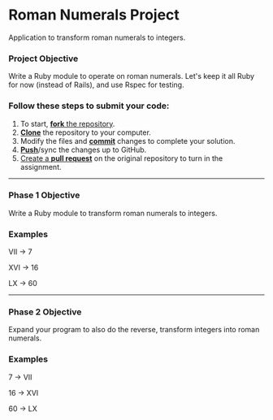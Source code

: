 # Roman Numerals Project
Application to transform roman numerals to integers.

### Project Objective
Write a Ruby module to operate on roman numerals. Let's keep it all Ruby for now (instead of Rails), and use Rspec for testing.

### Follow these steps to submit your code:

1. To start, [**fork** the repository](forking).
1. [**Clone**](ref-clone) the repository to your computer.
1. Modify the files and [**commit**](ref-commit) changes to complete your solution.
1. [**Push**](ref-push)/sync the changes up to GitHub.
1. [Create a **pull request**](pull-request) on the original repository to turn in the assignment.

---

### Phase 1 Objective
Write a Ruby module to transform roman numerals to integers.

### Examples

VII -> 7

XVI -> 16

LX -> 60

---

### Phase 2 Objective
Expand your program to also do the reverse, transform integers into roman numerals.

### Examples

7 -> VII

16 -> XVI

60 -> LX

